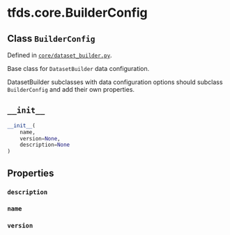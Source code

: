 <div itemscope itemtype="http://developers.google.com/ReferenceObject">
<meta itemprop="name" content="tfds.core.BuilderConfig" />
<meta itemprop="path" content="Stable" />
<meta itemprop="property" content="description"/>
<meta itemprop="property" content="name"/>
<meta itemprop="property" content="version"/>
<meta itemprop="property" content="__init__"/>
</div>

# tfds.core.BuilderConfig

## Class `BuilderConfig`





Defined in [`core/dataset_builder.py`](https://github.com/tensorflow/datasets/tree/master/tensorflow_datasets/core/dataset_builder.py).

Base class for `DatasetBuilder` data configuration.

DatasetBuilder subclasses with data configuration options should subclass
`BuilderConfig` and add their own properties.

<h2 id="__init__"><code>__init__</code></h2>

``` python
__init__(
    name,
    version=None,
    description=None
)
```





## Properties

<h3 id="description"><code>description</code></h3>



<h3 id="name"><code>name</code></h3>



<h3 id="version"><code>version</code></h3>





